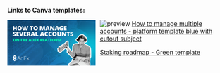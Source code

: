 **Links to Canva templates:**

<img src="How%20to%20manage%20several%20accounts2.png"
     alt="How to manage several accounts"
     style="float: left; margin-right: 10px; width: 200px" />
![preview](/How%20to%20manage%20several%20accounts2.png)
[How to manage multiple accounts - platform template blue with cutout subject](https://www.canva.com/design/DAEH9e2OaII/share/preview?token=XkznY3NGXDPH4W6eaOPTvw&role=EDITOR&utm_content=DAEH9e2OaII&utm_campaign=designshare&utm_medium=link&utm_source=sharebutton)

[Staking roadmap - Green template](https://www.canva.com/design/DAEH80wxe84/-XtsdBRTwul6N_mra74ixw/view?utm_content=DAEH80wxe84&utm_campaign=designshare&utm_medium=link&utm_source=homepage_design_menu)
